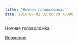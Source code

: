 ```yaml
---
title: "Ночная головоломка."
date: 2016-07-02 02:06:00 +0300
---
```


Ночная головоломка.

[Вложение](/assets/vk_photos/3/FQ-JodjIT7U.jpg)
